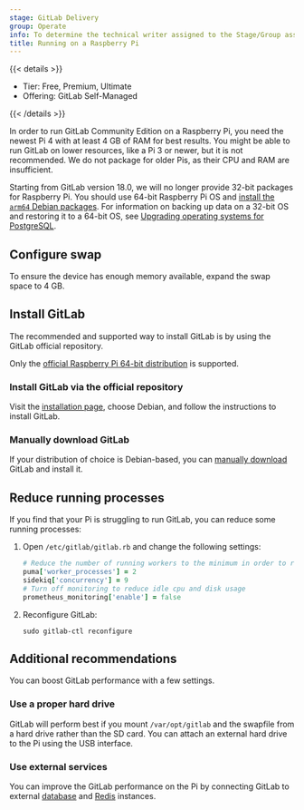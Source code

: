 ```yaml
---
stage: GitLab Delivery
group: Operate
info: To determine the technical writer assigned to the Stage/Group associated with this page, see https://handbook.gitlab.com/handbook/product/ux/technical-writing/#assignments
title: Running on a Raspberry Pi
---
```


{{< details >}}

- Tier: Free, Premium, Ultimate
- Offering: GitLab Self-Managed

{{< /details >}}

In order to run GitLab Community Edition on a Raspberry Pi, you need the newest
Pi 4 with at least 4 GB of RAM for best results. You might be able to run GitLab
on lower resources, like a Pi 3 or newer, but it is not recommended. We do not
package for older Pis, as their CPU and RAM are insufficient.

Starting from GitLab version 18.0, we will no longer provide 32-bit packages for Raspberry Pi.
You should use 64-bit Raspberry Pi OS and [install the `arm64` Debian packages](https://docs.gitlab.com/install/package/debian/).
For information on backing up data on a 32-bit OS and restoring it to a 64-bit OS, see
[Upgrading operating systems for PostgreSQL](https://docs.gitlab.com/administration/postgresql/upgrading_os/).

## Configure swap

To ensure the device has enough memory available, expand the swap space to 4 GB.

## Install GitLab

The recommended and supported way to install GitLab is by using the GitLab
official repository.

Only the [official Raspberry Pi 64-bit distribution](https://www.raspberrypi.com/software/) is
supported.

### Install GitLab via the official repository

Visit the [installation page](https://about.gitlab.com/install/), choose
Debian, and follow the instructions to install GitLab.

### Manually download GitLab

If your distribution of choice is Debian-based, you
can [manually download](https://docs.gitlab.com/update/package/#upgrade-with-a-downloaded-package)
GitLab and install it.

## Reduce running processes

If you find that your Pi is struggling to run GitLab, you can reduce
some running processes:

1. Open `/etc/gitlab/gitlab.rb` and change the following settings:

   ```ruby
   # Reduce the number of running workers to the minimum in order to reduce memory usage
   puma['worker_processes'] = 2
   sidekiq['concurrency'] = 9
   # Turn off monitoring to reduce idle cpu and disk usage
   prometheus_monitoring['enable'] = false
   ```

1. Reconfigure GitLab:

   ```shell
   sudo gitlab-ctl reconfigure
   ```

## Additional recommendations

You can boost GitLab performance with a few settings.

### Use a proper hard drive

GitLab will perform best if you mount `/var/opt/gitlab` and the swapfile from a
hard drive rather than the SD card. You can attach an external hard drive to the
Pi using the USB interface.

### Use external services

You can improve the GitLab performance on the Pi by connecting GitLab to
external [database](database.md#using-a-non-packaged-postgresql-database-management-server)
and [Redis](https://docs.gitlab.com/administration/redis/standalone/) instances.
